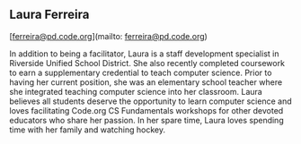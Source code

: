 ## Laura Ferreira

[ferreira@pd.code.org](mailto: ferreira@pd.code.org)

In addition to being a facilitator, Laura is a staff development specialist in Riverside Unified School District. She also recently completed coursework to earn a supplementary credential to teach computer science. Prior to having her current position, she was an elementary school teacher where she integrated teaching computer science into her classroom. Laura believes all students deserve the opportunity to learn computer science and loves facilitating Code.org CS Fundamentals workshops for other devoted educators who share her passion. In her spare time, Laura loves spending time with her family and watching hockey.
